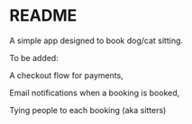 # README

A simple app designed to book dog/cat sitting.

To be added:

A checkout flow for payments,

Email notifications when a booking is booked,

Tying people to each booking (aka sitters)
